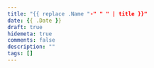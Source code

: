```yaml
---
title: "{{ replace .Name "-" " " | title }}"
date: {{ .Date }}
draft: true
hidemeta: true
comments: false
description: ""
tags: []
---
```


